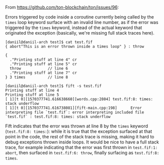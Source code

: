 From https://github.com/ton-blockchain/ton/issues/96:

Errors triggered by code inside a coroutine currently being called by the `times` loop keyword surface with an invalid line number, as if the error was triggered by the `times` keyword, instead of the actual keyword that originated the exception (basically, we're missing full stack traces here).

```
[daniil@daniil-arch test]$ cat test.fif 
{ abort"This is an error thrown inside a times loop" } : throw

{
  ."Printing stuff at line 4" cr
  ."Printing stuff at line 5" cr
  throw            // line 6
  ."Printing stuff at line 7" cr
} 3 times          // line 8

[daniil@daniil-arch test]$ fift -s test.fif
Printing stuff at line 4
Printing stuff at line 5
[ 1][t 0][1570377741.616638660][words.cpp:2804] test.fif:8: times: stack underflow
[ 1][t 0][1570377741.616738081][fift-main.cpp:198]      Error interpreting file `test.fif`: error interpreting included file `test.fif` : test.fif:8: times: stack underflow
```

Fift indicates that the error was thrown at line 8 by the `times` keyword (`test.fif:8: times:`): while it is true that the exception surfaced at that point in the code, the rest of the stack trace is missing, making it hard to debug exceptions thrown inside loops.
It would be nice to have a full stack trace, for example indicating that the error was first thrown in `test.fif:1: abort`, then surfaced in `test.fif:6: throw`, finally surfacing as `test.fif:8: times`.
